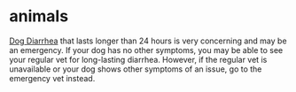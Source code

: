# animals
[Dog Diarrhea](https://animaliaplanet.com/when-is-dog-diarrhea-an-emergency/) that lasts longer than 24 hours is very concerning and may be an emergency. If your dog has no other symptoms, you may be able to see your regular vet for long-lasting diarrhea. However, if the regular vet is unavailable or your dog shows other symptoms of an issue, go to the emergency vet instead.
